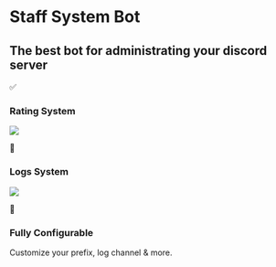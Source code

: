 # Staff System Bot

<h2>The best bot for administrating your discord server</h2>

✅ <h3>Rating System</h3>
<img src="https://i.imgur.com/bGuVFgk.png">

🚨 <h3>Logs System</h3>
<img src="https://i.imgur.com/skg52Bh.png">

💫 <h3>Fully Configurable</h3>
Customize your prefix, log channel & more.
